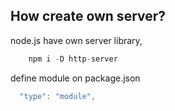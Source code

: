## How create own server?

node.js have own server library,

```js
    npm i -D http-server
```

define module on package.json

```js
  "type": "module",
```